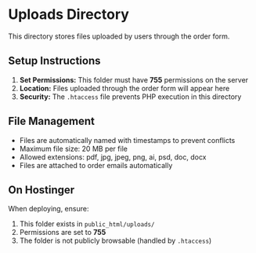 # Uploads Directory

This directory stores files uploaded by users through the order form.

## Setup Instructions

1. **Set Permissions:** This folder must have **755** permissions on the server
2. **Location:** Files uploaded through the order form will appear here
3. **Security:** The `.htaccess` file prevents PHP execution in this directory

## File Management

- Files are automatically named with timestamps to prevent conflicts
- Maximum file size: 20 MB per file
- Allowed extensions: pdf, jpg, jpeg, png, ai, psd, doc, docx
- Files are attached to order emails automatically

## On Hostinger

When deploying, ensure:
1. This folder exists in `public_html/uploads/`
2. Permissions are set to **755**
3. The folder is not publicly browsable (handled by `.htaccess`)

